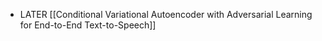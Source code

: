 - LATER [[Conditional Variational Autoencoder with Adversarial Learning for End-to-End Text-to-Speech]]